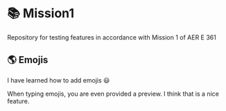 # :books: Mission1
Repository for testing features in accordance with Mission 1 of AER E 361

## 🌎 Emojis
I have learned how to add emojis :smiley:

When typing emojis, you are even provided a preview. I think that is a nice feature.
